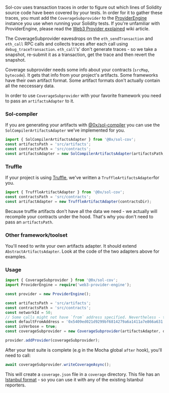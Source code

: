 Sol-cov uses transaction traces in order to figure out which lines of Solidity source code have been covered by your tests. In order for it to gather these traces, you must add the `CoverageSubprovider` to the [ProviderEngine](https://github.com/MetaMask/provider-engine) instance you use when running your Solidity tests. If you're unfamiliar with ProviderEngine, please read the [Web3 Provider explained](https://0x.org/wiki#Web3-Provider-Explained) wiki article.

The CoverageSubprovider eavesdrops on the `eth_sendTransaction` and `eth_call` RPC calls and collects traces after each call using `debug_traceTransaction`. `eth_call`'s' don't generate traces - so we take a snapshot, re-submit it as a transaction, get the trace and then revert the snapshot.

Coverage subprovider needs some info about your contracts (`srcMap`, `bytecode`). It gets that info from your project's artifacts. Some frameworks have their own artifact format. Some artifact formats don't actually contain all the neccessary data.

In order to use `CoverageSubprovider` with your favorite framework you need to pass an `artifactsAdapter` to it.

### Sol-compiler

If you are generating your artifacts with [@0x/sol-compiler](https://0x.org/docs/sol-compiler) you can use the `SolCompilerArtifactsAdapter` we've implemented for you.

```typescript
import { SolCompilerArtifactsAdapter } from '@0x/sol-cov';
const artifactsPath = 'src/artifacts';
const contractsPath = 'src/contracts';
const artifactsAdapter = new SolCompilerArtifactsAdapter(artifactsPath, contractsPath);
```

### Truffle

If your project is using [Truffle](https://truffleframework.com/), we've written a `TruffleArtifactsAdapter`for you.

```typescript
import { TruffleArtifactAdapter } from '@0x/sol-cov';
const contractsPath = 'src/contracts';
const artifactAdapter = new TruffleArtifactAdapter(contractsDir);
```

Because truffle artifacts don't have all the data we need - we actually will recompile your contracts under the hood. That's why you don't need to pass an `artifactsPath`.

### Other framework/toolset

You'll need to write your own artifacts adapter. It should extend `AbstractArtifactsAdapter`.
Look at the code of the two adapters above for examples.

### Usage

```typescript
import { CoverageSubprovider } from '@0x/sol-cov';
import ProviderEngine = require('web3-provider-engine');

const provider = new ProviderEngine();

const artifactsPath = 'src/artifacts';
const contractsPath = 'src/contracts';
const networkId = 50;
// Some calls might not have `from` address specified. Nevertheless - transactions need to be submitted from an address with at least some funds. defaultFromAddress is the address that will be used to submit those calls as transactions from.
const defaultFromAddress = '0x5409ed021d9299bf6814279a6a1411a7e866a631';
const isVerbose = true;
const coverageSubprovider = new CoverageSubprovider(artifactsAdapter, defaultFromAddress, isVerbose);

provider.addProvider(coverageSubprovider);
```

After your test suite is complete (e.g in the Mocha global `after` hook), you'll need to call:

```typescript
await coverageSubprovider.writeCoverageAsync();
```

This will create a `coverage.json` file in a `coverage` directory. This file has an [Istanbul format](https://github.com/gotwarlost/istanbul/blob/master/coverage.json.md) - so you can use it with any of the existing Istanbul reporters.
